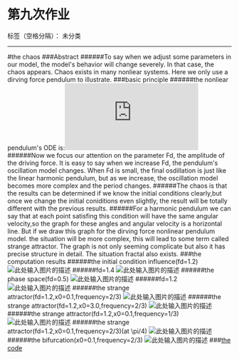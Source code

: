 ﻿# 第九次作业

标签（空格分隔）： 未分类

---

#the chaos
###Abstract
######To say when we adjust some parameters in our model, the model's behavior will change severely. In that case, the chaos appears. Chaos exists in many nonliear systems. Here we only use a dirving force pendulum to illustrate.
###basic principle
######the nonliear pendulum's ODE is:![此处输入图片的描述][1]
######Now we focus our attention on the parameter Fd, the amplitude of the driving force. It is easy to say when we increase Fd, the pendulum's oscillation model changes. When Fd is small, the final osdillation is just like the linear harmonic pendulum, but as we increase, the oscillation model becomes more complex and the period changes. 
######The chaos is that the results can be determined if we know the initial conditions clearly,but once we change the initial coniditions even slightly, the result will be totally different with the previous results.
######For a harmonic pendulum we can say that at each point satisfing this condition will have the same angular velocity,so the graph for these angles and angular velocity is a horizontal line. But if we draw this graph for the dirving force nonlinear pendulum model. the situation will be more complex, this will lead to some term called strange attractor. The graph is not only seeming complicate but also it has precise structure in detail. The situation fractal also exists.
###the computation results
######the initial condition influence(fd=1.2)
![此处输入图片的描述][2]
######fd=1.4
![此处输入图片的描述][3]
######the phase space(fd=0.5)
![此处输入图片的描述][4]
######fd=1.2
![此处输入图片的描述][5]
######the strange attractor(fd=1.2,x0=0.1,frequency=2/3)
![此处输入图片的描述][6]
######the strange attractor(fd=1.2,x0=3.0,frequency=2/3)
![此处输入图片的描述][7]
######the strange attractor(fd=1.2,x0=0.1,frequency=1/3)
![此处输入图片的描述][8]
######the strange attractor(fd=1.2,x0=0.1,frequency=2/3)(at \pi/4)
![此处输入图片的描述][9]
######the bifurcation(x0=0.1,frequency=2/3)
![此处输入图片的描述][10]
###[the code](https://github.com/qqyyff/computationalphysics_N2013301020031/blob/master/cp20.py)


  [1]: http://latex.codecogs.com/gif.latex?%5Cfrac%7Bd%5E2%5Ctheta%7D%7Bdt%5E2%7D=-%5Cfrac%7Bg%7D%7Bl%7Dsin%5Ctheta-q%5Cfrac%7Bd%5Ctheta%7D%7Bdt%7D&plus;F_%7BD%7Dsin%28%5COmega_%7BD%7Dt%29
  [2]: https://raw.githubusercontent.com/qqyyff/computationalphysics_N2013301020031/master/chaos%20initial1.png
  [3]: https://raw.githubusercontent.com/qqyyff/computationalphysics_N2013301020031/master/chaos%20initial2.png
  [4]: https://raw.githubusercontent.com/qqyyff/computationalphysics_N2013301020031/master/the%20angle%20velocity.png
  [5]: https://raw.githubusercontent.com/qqyyff/computationalphysics_N2013301020031/master/the%20angle%20velocity2.png
  [6]: https://raw.githubusercontent.com/qqyyff/computationalphysics_N2013301020031/master/chaos33.png
  [7]: https://raw.githubusercontent.com/qqyyff/computationalphysics_N2013301020031/master/chaos%201.2%202.0.png
  [8]: https://raw.githubusercontent.com/qqyyff/computationalphysics_N2013301020031/master/chaos%20with%20frequency1%283%29.png
  [9]: https://raw.githubusercontent.com/qqyyff/computationalphysics_N2013301020031/master/chaos44.png
  [10]: https://raw.githubusercontent.com/qqyyff/computationalphysics_N2013301020031/master/bifurcation.png